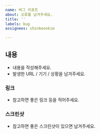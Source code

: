 ```yaml
---
name: 버그 리포트
about: 오류를 남겨주세요.
title: ''
labels: bug
assignees: shinkeonkim

---
```


## 내용
- 내용을 작성해주세요.
- 발생한 URL / 기기 / 상황을 남겨주세요.

### 링크
- 참고하면 좋은 링크 등을 적어주세요.

### 스크린샷
- 참고하면 좋은 스크린샷이 있으면 남겨주세요.
